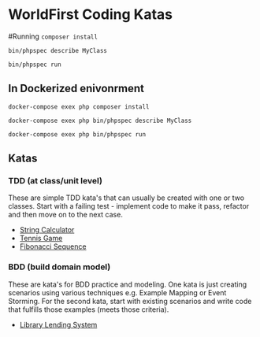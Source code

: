 # WorldFirst Coding Katas

#Running
`composer install`

`bin/phpspec describe MyClass`

`bin/phpspec run`

## In Dockerized enivonrment
`docker-compose exex php composer install`

`docker-compose exex php bin/phpspec describe MyClass`

`docker-compose exex php bin/phpspec run`

## Katas

### TDD (at class/unit level)

These are simple TDD kata's that can usually be created with one or two classes.
Start with a failing test - implement code to make it pass, refactor and then move on to the next case.

* [String Calculator][kata-string]
* [Tennis Game][kata-tennis]
* [Fibonacci Sequence][kata-fibonacci]

[kata-string]: ./katas/string.md
[kata-fibonacci]: ./katas/fibonacci.md
[kata-tennis]: ./katas/tennis.md


### BDD (build domain model)

These are kata's for BDD practice and modeling. One kata is just creating scenarios using various techniques e.g. Example Mapping or Event Storming.
For the second kata, start with existing scenarios and write code that fulfills those examples (meets those criteria).

* [Library Lending System][kata-library]

[kata-library]: ./katas/library-lending.md
